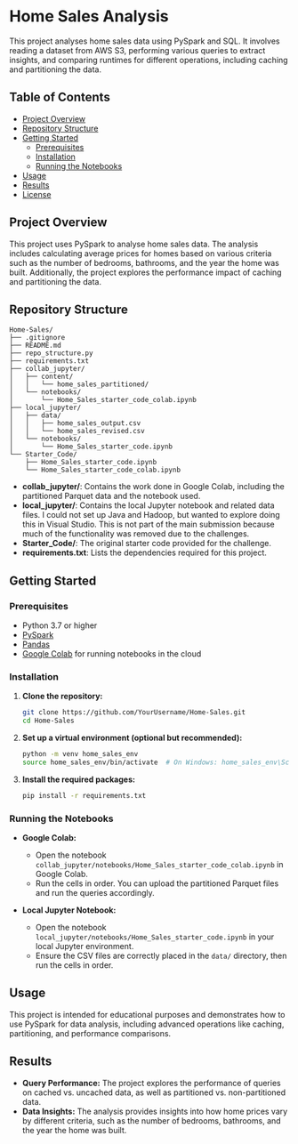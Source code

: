 # Home Sales Analysis

This project analyses home sales data using PySpark and SQL. It involves reading a dataset from AWS S3, performing various queries to extract insights, and comparing runtimes for different operations, including caching and partitioning the data.

## Table of Contents
- [Project Overview](#project-overview)
- [Repository Structure](#repository-structure)
- [Getting Started](#getting-started)
  - [Prerequisites](#prerequisites)
  - [Installation](#installation)
  - [Running the Notebooks](#running-the-notebooks)
- [Usage](#usage)
- [Results](#results)
- [License](#license)

## Project Overview
This project uses PySpark to analyse home sales data. The analysis includes calculating average prices for homes based on various criteria such as the number of bedrooms, bathrooms, and the year the home was built. Additionally, the project explores the performance impact of caching and partitioning the data.

## Repository Structure
```plaintext
Home-Sales/
├── .gitignore
├── README.md
├── repo_structure.py
├── requirements.txt
├── collab_jupyter/
│   ├── content/
│   │   └── home_sales_partitioned/
│   └── notebooks/
│       └── Home_Sales_starter_code_colab.ipynb
├── local_jupyter/
│   ├── data/
│   │   ├── home_sales_output.csv
│   │   └── home_sales_revised.csv
│   └── notebooks/
│       └── Home_Sales_starter_code.ipynb
└── Starter_Code/
    ├── Home_Sales_starter_code.ipynb
    └── Home_Sales_starter_code_colab.ipynb
```

- **collab_jupyter/**: Contains the work done in Google Colab, including the partitioned Parquet data and the notebook used.
- **local_jupyter/**: Contains the local Jupyter notebook and related data files. I could not set up Java and Hadoop, but wanted to explore doing this in Visual Studio. This is not part of the main submission because much of the functionality was removed due to the challenges.
- **Starter_Code/**: The original starter code provided for the challenge.
- **requirements.txt**: Lists the dependencies required for this project.

## Getting Started

### Prerequisites
- Python 3.7 or higher
- [PySpark](https://spark.apache.org/docs/latest/api/python/getting_started/index.html)
- [Pandas](https://pandas.pydata.org/)
- [Google Colab](https://colab.research.google.com/) for running notebooks in the cloud

### Installation
1. **Clone the repository:**
   ```bash
   git clone https://github.com/YourUsername/Home-Sales.git
   cd Home-Sales
   ```

2. **Set up a virtual environment (optional but recommended):**
   ```bash
   python -m venv home_sales_env
   source home_sales_env/bin/activate  # On Windows: home_sales_env\Scripts\activate
   ```

3. **Install the required packages:**
   ```bash
   pip install -r requirements.txt
   ```

### Running the Notebooks
- **Google Colab:**
  - Open the notebook `collab_jupyter/notebooks/Home_Sales_starter_code_colab.ipynb` in Google Colab.
  - Run the cells in order. You can upload the partitioned Parquet files and run the queries accordingly.

- **Local Jupyter Notebook:**
  - Open the notebook `local_jupyter/notebooks/Home_Sales_starter_code.ipynb` in your local Jupyter environment.
  - Ensure the CSV files are correctly placed in the `data/` directory, then run the cells in order.

## Usage
This project is intended for educational purposes and demonstrates how to use PySpark for data analysis, including advanced operations like caching, partitioning, and performance comparisons.

## Results
- **Query Performance:** The project explores the performance of queries on cached vs. uncached data, as well as partitioned vs. non-partitioned data.
- **Data Insights:** The analysis provides insights into how home prices vary by different criteria, such as the number of bedrooms, bathrooms, and the year the home was built.

